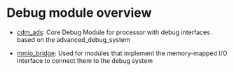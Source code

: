 # Debug module overview

 * [cdm_ads]: Core Debug Module for processor with debug interfaces
   based on the advanced_debug_system

 * [mmio_bridge]: Used for modules that implement the memory-mapped I/O
   interface to connect them to the debug system

[cdm_ads]: cdm_ads/README.md
[mmio_bridge]: mmio_bridge/README.md
